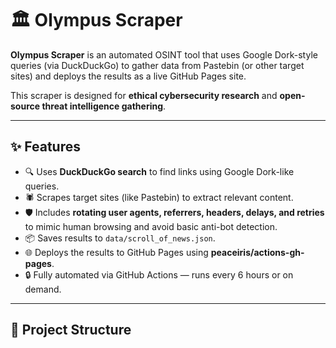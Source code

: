 # 🏛️ Olympus Scraper

**Olympus Scraper** is an automated OSINT tool that uses Google Dork-style queries (via DuckDuckGo) to gather data from Pastebin (or other target sites) and deploys the results as a live GitHub Pages site.

This scraper is designed for **ethical cybersecurity research** and **open-source threat intelligence gathering**.

---

## ✨ Features

- 🔍 Uses **DuckDuckGo search** to find links using Google Dork-like queries.
- 🕷️ Scrapes target sites (like Pastebin) to extract relevant content.
- 🛡️ Includes **rotating user agents, referrers, headers, delays, and retries** to mimic human browsing and avoid basic anti-bot detection.
- 📦 Saves results to `data/scroll_of_news.json`.
- 🌐 Deploys the results to GitHub Pages using **peaceiris/actions-gh-pages**.
- 🔒 Fully automated via GitHub Actions — runs every 6 hours or on demand.

---

## 📂 Project Structure

